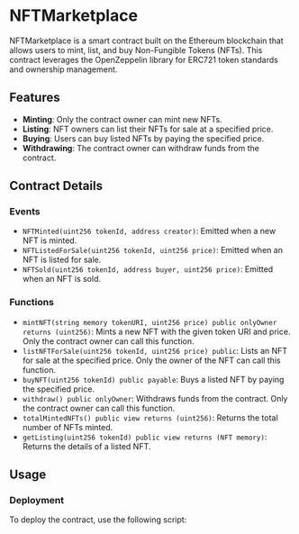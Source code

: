# NFTMarketplace

NFTMarketplace is a smart contract built on the Ethereum blockchain that allows users to mint, list, and buy Non-Fungible Tokens (NFTs). This contract leverages the OpenZeppelin library for ERC721 token standards and ownership management.

## Features

- **Minting**: Only the contract owner can mint new NFTs.
- **Listing**: NFT owners can list their NFTs for sale at a specified price.
- **Buying**: Users can buy listed NFTs by paying the specified price.
- **Withdrawing**: The contract owner can withdraw funds from the contract.

## Contract Details

### Events

- `NFTMinted(uint256 tokenId, address creator)`: Emitted when a new NFT is minted.
- `NFTListedForSale(uint256 tokenId, uint256 price)`: Emitted when an NFT is listed for sale.
- `NFTSold(uint256 tokenId, address buyer, uint256 price)`: Emitted when an NFT is sold.

### Functions

- `mintNFT(string memory tokenURI, uint256 price) public onlyOwner returns (uint256)`: Mints a new NFT with the given token URI and price. Only the contract owner can call this function.
- `listNFTForSale(uint256 tokenId, uint256 price) public`: Lists an NFT for sale at the specified price. Only the owner of the NFT can call this function.
- `buyNFT(uint256 tokenId) public payable`: Buys a listed NFT by paying the specified price.
- `withdraw() public onlyOwner`: Withdraws funds from the contract. Only the contract owner can call this function.
- `totalMintedNFTs() public view returns (uint256)`: Returns the total number of NFTs minted.
- `getListing(uint256 tokenId) public view returns (NFT memory)`: Returns the details of a listed NFT.

## Usage

### Deployment

To deploy the contract, use the following script:
